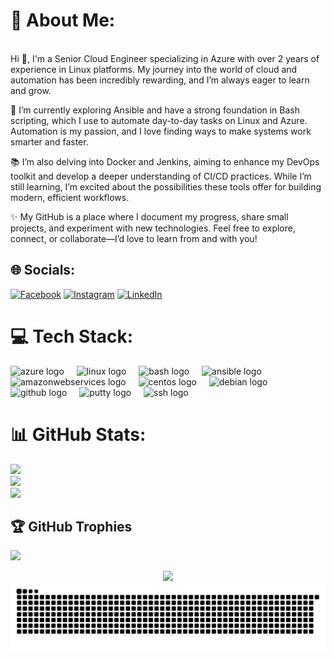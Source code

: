 # 💫 About Me:
<br>Hi 👋, I'm a Senior Cloud Engineer specializing in Azure with over 2 years of experience in Linux platforms. My journey into the world of cloud and automation has been incredibly rewarding, and I’m always eager to learn and grow.<br>

🔧 I’m currently exploring Ansible and have a strong foundation in Bash scripting, which I use to automate day-to-day tasks on Linux and Azure. Automation is my passion, and I love finding ways to make systems work smarter and faster.

📚 I’m also delving into Docker and Jenkins, aiming to enhance my DevOps toolkit and develop a deeper understanding of CI/CD practices. While I’m still learning, I’m excited about the possibilities these tools offer for building modern, efficient workflows.

<p>✨ My GitHub is a place where I document my progress, share small projects, and experiment with new technologies. Feel free to explore, connect, or collaborate—I’d love to learn from and with you!</p>


## 🌐 Socials:
[![Facebook](https://img.shields.io/badge/Facebook-%231877F2.svg?logo=Facebook&logoColor=white)](https://www.facebook.com/profile.php?id=100004724208110) [![Instagram](https://img.shields.io/badge/Instagram-%23E4405F.svg?logo=Instagram&logoColor=white)](https://instagram.com/sizzlinspark) [![LinkedIn](https://img.shields.io/badge/LinkedIn-%230077B5.svg?logo=linkedin&logoColor=white)](https://linkedin.com/in/parthibanv6408) 

# 💻 Tech Stack:
<div align="left">
  <img src="https://cdn.jsdelivr.net/gh/devicons/devicon/icons/azure/azure-original.svg" height="40" alt="azure logo"  />
  <img width="12" />
  <img src="https://cdn.jsdelivr.net/gh/devicons/devicon/icons/linux/linux-original.svg" height="40" alt="linux logo"  />
  <img width="12" />
  <img src="https://cdn.jsdelivr.net/gh/devicons/devicon/icons/bash/bash-original.svg" height="40" alt="bash logo"  />
  <img width="12" />
  <img src="https://cdn.jsdelivr.net/gh/devicons/devicon/icons/ansible/ansible-original.svg" height="40" alt="ansible logo"  />
  <img width="12" />
  <img src="https://cdn.jsdelivr.net/gh/devicons/devicon/icons/amazonwebservices/amazonwebservices-line-wordmark.svg" height="40" alt="amazonwebservices logo"  />
  <img width="12" />
  <img src="https://cdn.jsdelivr.net/gh/devicons/devicon/icons/centos/centos-original.svg" height="40" alt="centos logo"  />
  <img width="12" />
  <img src="https://cdn.jsdelivr.net/gh/devicons/devicon/icons/debian/debian-original.svg" height="40" alt="debian logo"  />
  <img width="12" />
  <img src="https://cdn.jsdelivr.net/gh/devicons/devicon/icons/github/github-original.svg" height="40" alt="github logo"  />
  <img width="12" />
  <img src="https://cdn.jsdelivr.net/gh/devicons/devicon/icons/putty/putty-original.svg" height="40" alt="putty logo"  />
  <img width="12" />
  <img src="https://cdn.jsdelivr.net/gh/devicons/devicon/icons/ssh/ssh-original.svg" height="40" alt="ssh logo"  />
</div>

# 📊 GitHub Stats:
![](https://github-readme-stats.vercel.app/api?username=iam-parthiban&theme=city_light&hide_border=false&include_all_commits=true&count_private=false)<br/>
![](https://github-readme-streak-stats.herokuapp.com/?user=iam-parthiban&theme=city_light&hide_border=false)<br/>
![](https://github-readme-stats.vercel.app/api/top-langs/?username=iam-parthiban&theme=city_light&hide_border=false&include_all_commits=true&count_private=false&layout=compact)

## 🏆 GitHub Trophies
![](https://github-profile-trophy.vercel.app/?username=iam-parthiban&theme=onestar&no-frame=true&no-bg=true&margin-w=4)

<div align="center">
  <img src="https://profile-counter.glitch.me/iam-parthiban/count.svg?"  />
</div>

<picture>
  <source media="(prefers-color-scheme: dark)" srcset="https://raw.githubusercontent.com/iam-parthiban/iam-parthiban/output/github-snake-dark.svg" />
  <source media="(prefers-color-scheme: light)" srcset="https://raw.githubusercontent.com/iam-parthiban/iam-parthiban/output/github-snake.svg" />
  <img alt="github-snake" src="https://raw.githubusercontent.com/iam-parthiban/iam-parthiban/output/github-snake.svg" />
</picture>
